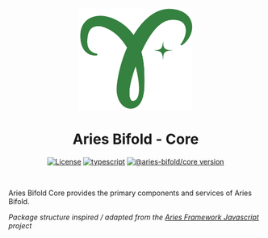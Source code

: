 <p align="center">
  <br />
  <img
    alt="Hyperledger Aries logo"
    src="https://raw.githubusercontent.com/hyperledger/aries-framework-javascript/aa31131825e3331dc93694bc58414d955dcb1129/images/aries-logo.png"
    height="200px"
  />
</p>
<h1 align="center"><b>Aries Bifold - Core</b></h1>
<p align="center">
  <a
    href="https://raw.githubusercontent.com/hyperledger/aries-mobile-agent-react-native/main/LICENSE"
    ><img
      alt="License"
      src="https://img.shields.io/badge/License-Apache%202.0-blue.svg"
  /></a>
  <a href="https://www.typescriptlang.org/"
    ><img
      alt="typescript"
      src="https://img.shields.io/badge/%3C%2F%3E-TypeScript-%230074c1.svg"
  /></a>
    <a href="https://www.npmjs.com/package/@aries-bifold/core"
    ><img
      alt="@aries-bifold/core version"
      src="https://img.shields.io/npm/v/@aries-bifold/core"
  /></a>

</p>
<br />

Aries Bifold Core provides the primary components and services of Aries Bifold.

_Package structure inspired / adapted from the [Aries Framework Javascript](https://github.com/hyperledger/aries-framework-javascript) project_
